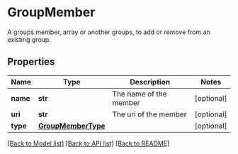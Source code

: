 # GroupMember

A groups member, array or another groups, to add or remove from an existing group.

## Properties

| Name     | Type                                      | Description            | Notes      |
| -------- | ----------------------------------------- | ---------------------- | ---------- |
| **name** | **str**                                   | The name of the member | [optional] |
| **uri**  | **str**                                   | The uri of the member  | [optional] |
| **type** | [**GroupMemberType**](GroupMemberType.md) |                        | [optional] |

[[Back to Model list]](../README.md#documentation-for-models) [[Back to API list]](../README.md#documentation-for-api-endpoints) [[Back to README]](../README.md)
